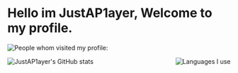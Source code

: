 # Hello im JustAP1ayer, Welcome to my profile.
![People whom visited my profile:](https://gpvc.arturio.dev/JustAP1ayer)
<div>
  <img align="left" src="https://github-readme-stats.vercel.app/api?username=JustAP1ayer&show_icons=true&theme=tokyonight" alt="JustAP1ayer's GitHub stats" />
  <img align="right" src="https://github-readme-stats.vercel.app/api/top-langs/?username=JustAP1ayer&layout=compact&theme=tokyonight" alt="Languages I use" />
</div>
 
